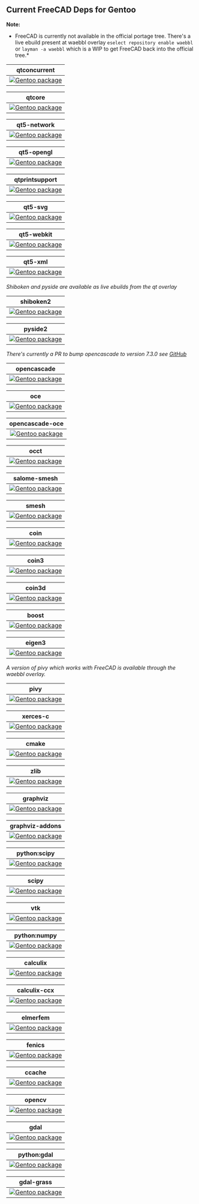 ## Current FreeCAD Deps for Gentoo ##
__Note:__  
* FreeCAD is currently not available in the official portage tree. There's a live ebuild present at waebbl overlay `eselect repository enable waebbl` or `layman -a waebbl` which is a WIP to get FreeCAD back into the official tree.*

| qtconcurrent |
| :-: |
|[![Gentoo package](https://repology.org/badge/version-for-repo/gentoo/qtconcurrent.svg)](https://repology.org/metapackage/qtconcurrent/version)|

| qtcore |
| :-: |
|[![Gentoo package](https://repology.org/badge/version-for-repo/gentoo/qtcore.svg)](https://repology.org/metapackage/qtcore/versions)|

| qt5-network |
| :-: |
|[![Gentoo package](https://repology.org/badge/version-for-repo/gentoo/qt5-network.svg)](https://repology.org/metapackage/qt5-network/versions)|

| qt5-opengl |
| :-: |
|[![Gentoo package](https://repology.org/badge/version-for-repo/gentoo/qt5-opengl.svg)](https://repology.org/metapackage/qt5-opengl/versions)|

| qtprintsupport |
| :-: |
|[![Gentoo package](https://repology.org/badge/version-for-repo/gentoo/qtprintsupport.svg)](https://repology.org/metapackage/qtprintsupport/versions)|

| qt5-svg |
| :-: |
|[![Gentoo package](https://repology.org/badge/version-for-repo/gentoo/qt5-svg.svg)](https://repology.org/metapackage/qt5-svg/versions)|

| qt5-webkit |
| :-: |
|[![Gentoo package](https://repology.org/badge/version-for-repo/gentoo/qt5-webkit.svg)](https://repology.org/metapackage/qt5-webkit/versions)|

| qt5-xml |
| :-: |
|[![Gentoo package](https://repology.org/badge/version-for-repo/gentoo/qt5-xml.svg)](https://repology.org/metapackage/qt5-xml/versions)|

*Shiboken and pyside are available as live ebuilds from the qt overlay*

| shiboken2 | 
| :-: |
|[![Gentoo package](https://repology.org/badge/version-for-repo/gentoo/shiboken2.svg)](https://repology.org/metapackage/shiboken2/versions)|

| pyside2 | 
| :-: |
|[![Gentoo package](https://repology.org/badge/version-for-repo/gentoo/pyside2.svg)](https://repology.org/metapackage/pyside2/versions)|

*There's currently a PR to bump opencascade to version 7.3.0 see [GitHub](https://github.com/gentoo/gentoo/pull/9871)*

| opencascade | 
| :-: |
|[![Gentoo package](https://repology.org/badge/version-for-repo/gentoo/opencascade.svg)](https://repology.org/metapackage/opencascade/versions)|

| oce | 
| :-: |
|[![Gentoo package](https://repology.org/badge/version-for-repo/gentoo/oce.svg)](https://repology.org/metapackage/oce/versions)|

| opencascade-oce | 
| :-: |
|[![Gentoo package](https://repology.org/badge/version-for-repo/gentoo/opencascade-oce.svg)](https://repology.org/metapackage/opencascade-oce/versions)|

| occt | 
| :-: |
|[![Gentoo package](https://repology.org/badge/version-for-repo/gentoo/occt.svg)](https://repology.org/metapackage/occt/versions)|

| salome-smesh | 
| :-: |
|[![Gentoo package](https://repology.org/badge/version-for-repo/gentoo/salome-smesh.svg)](https://repology.org/metapackage/salome-smesh/versions)|

| smesh | 
| :-: |
|[![Gentoo package](https://repology.org/badge/version-for-repo/gentoo/smesh.svg)](https://repology.org/metapackage/smesh/versions)|

| coin | 
| :-: |
|[![Gentoo package](https://repology.org/badge/version-for-repo/gentoo/coin.svg)](https://repology.org/metapackage/coin/versions)|

| coin3 | 
| :-: |
|[![Gentoo package](https://repology.org/badge/version-for-repo/gentoo/coin3.svg)](https://repology.org/metapackage/coin3/versions)|

| coin3d | 
| :-: |
|[![Gentoo package](https://repology.org/badge/version-for-repo/gentoo/coin3d.svg)](https://repology.org/metapackage/coin3d/versions)|

| boost | 
| :-: |
|[![Gentoo package](https://repology.org/badge/version-for-repo/gentoo/boost.svg)](https://repology.org/metapackage/boost/versions)|

| eigen3 | 
| :-: |
|[![Gentoo package](https://repology.org/badge/version-for-repo/gentoo/eigen3.svg)](https://repology.org/metapackage/eigen3/versions)|

*A version of pivy which works with FreeCAD is available through the waebbl overlay.*

| pivy | 
| :-: |
|[![Gentoo package](https://repology.org/badge/version-for-repo/gentoo/pivy.svg)](https://repology.org/metapackage/pivy/versions)|

| xerces-c | 
| :-: |
|[![Gentoo package](https://repology.org/badge/version-for-repo/gentoo/xerces-c.svg)](https://repology.org/metapackage/xerces-c/versions)|

| cmake | 
| :-: |
|[![Gentoo package](https://repology.org/badge/version-for-repo/gentoo/cmake.svg)](https://repology.org/metapackage/cmake/versions)|

| zlib | 
| :-: |
|[![Gentoo package](https://repology.org/badge/version-for-repo/gentoo/zlib.svg)](https://repology.org/metapackage/zlib/versions)|

| graphviz | 
| :-: |
|[![Gentoo package](https://repology.org/badge/version-for-repo/gentoo/graphviz.svg)](https://repology.org/metapackage/graphviz/versions)|

| graphviz-addons | 
| :-: |
|[![Gentoo package](https://repology.org/badge/version-for-repo/gentoo/graphviz-addons.svg)](https://repology.org/metapackage/graphviz-addons/versions)|

| python:scipy | 
| :-: |
|[![Gentoo package](https://repology.org/badge/version-for-repo/gentoo/python:scipy.svg)](https://repology.org/metapackage/python:scipy/versions)|

| scipy | 
| :-: |
|[![Gentoo package](https://repology.org/badge/version-for-repo/gentoo/scipy.svg)](https://repology.org/metapackage/scipy/versions)|

| vtk | 
| :-: |
|[![Gentoo package](https://repology.org/badge/version-for-repo/gentoo/vtk.svg)](https://repology.org/metapackage/vtk/versions)|

| python:numpy | 
| :-: |
|[![Gentoo package](https://repology.org/badge/version-for-repo/gentoo/python:numpy.svg)](https://repology.org/metapackage/python:numpy/versions)|

| calculix | 
| :-: |
|[![Gentoo package](https://repology.org/badge/version-for-repo/gentoo/calculix.svg)](https://repology.org/metapackage/calculix/versions)|

| calculix-ccx | 
| :-: |
|[![Gentoo package](https://repology.org/badge/version-for-repo/gentoo/calculix-ccx.svg)](https://repology.org/metapackage/calculix-ccx/versions)|

| elmerfem | 
| :-: |
|[![Gentoo package](https://repology.org/badge/version-for-repo/gentoo/elmerfem.svg)](https://repology.org/metapackage/elmerfem/versions)|

| fenics | 
| :-: |
|[![Gentoo package](https://repology.org/badge/version-for-repo/gentoo/fenics.svg)](https://repology.org/metapackage/fenics/versions)|

| ccache | 
| :-: |
|[![Gentoo package](https://repology.org/badge/version-for-repo/gentoo/ccache.svg)](https://repology.org/metapackage/ccache/versions)|

| opencv | 
| :-: |
|[![Gentoo package](https://repology.org/badge/version-for-repo/gentoo/opencv.svg)](https://repology.org/metapackage/opencv/versions)|

| gdal | 
| :-: |
|[![Gentoo package](https://repology.org/badge/version-for-repo/gentoo/gdal.svg)](https://repology.org/metapackage/gdal/versions)|

| python:gdal | 
| :-: |
|[![Gentoo package](https://repology.org/badge/version-for-repo/gentoo/python:gdal.svg)](https://repology.org/metapackage/python:gdal/versions)|

| gdal-grass | 
| :-: |
|[![Gentoo package](https://repology.org/badge/version-for-repo/gentoo/gdal-grass.svg)](https://repology.org/metapackage/gdal-grass/versions)|
